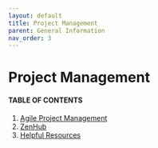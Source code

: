 ```yaml
---
layout: default
title: Project Management
parent: General Information
nav_order: 3
---
```


# Project Management

#### TABLE OF CONTENTS
1. [Agile Project Management](https://ndclab.github.io/wiki/docs/general-information/project-management.html#agile-project-management)
2. [ZenHub](https://ndclab.github.io/wiki/docs/general-information/project-management.html#zenhub)
3. [Helpful Resources](https://ndclab.github.io/wiki/docs/general-information/project-management.html#helpful-resources)
